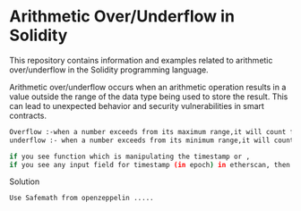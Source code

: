 # Arithmetic Over/Underflow in Solidity 

This repository contains information and examples related to arithmetic over/underflow in the Solidity programming language.

Arithmetic over/underflow occurs when an arithmetic operation results in a value outside the range of the data type being used to store the result. This can lead to unexpected behavior and security vulnerabilities in smart contracts. 

```bash 
Overflow :-when a number exceeds from its maximum range,it will count from zero again.
underflow :- when a number exceeds from its minimum range,it will count from max number i.e from 2**256-1.
```
```bash 
if you see function which is manipulating the timestamp or , 
if you see any input field for timestamp (in epoch) in etherscan, then you can manipulate the time by making it zero or any time 
```
Solution 
```bash 
Use Safemath from openzeppelin .....
```